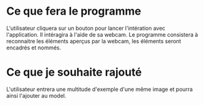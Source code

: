 # Ce que fera le programme

L'utilisateur cliquera sur un bouton pour lancer l'intération avec l'application. Il intéragira à l'aide de sa webcam. Le programme consistera à reconnaitre les éléments aperçus par la webcam, les éléments seront encadrés et nommés. 

# Ce que je souhaite rajouté 

L'utilisateur entrera une multitude d'exemple d'une même image et pourra ainsi l'ajouter au model.
